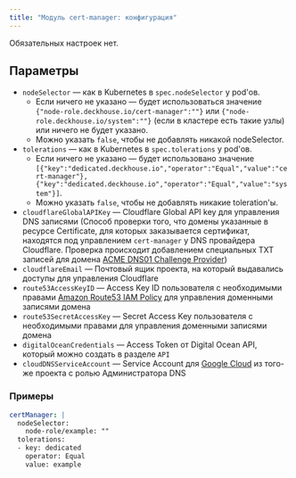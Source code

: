 ```yaml
---
title: "Модуль cert-manager: конфигурация"
---
```


Обязательных настроек нет.

## Параметры

* `nodeSelector` — как в Kubernetes в `spec.nodeSelector` у pod'ов.
    * Если ничего не указано — будет использоваться значение `{"node-role.deckhouse.io/cert-manager":""}` или `{"node-role.deckhouse.io/system":""}` (если в кластере есть такие узлы) или ничего не будет указано.
    * Можно указать `false`, чтобы не добавлять никакой nodeSelector.
* `tolerations` — как в Kubernetes в `spec.tolerations` у pod'ов.
    * Если ничего не указано — будет использовано значение `[{"key":"dedicated.deckhouse.io","operator":"Equal","value":"cert-manager"},{"key":"dedicated.deckhouse.io","operator":"Equal","value":"system"}]`.
    * Можно указать `false`, чтобы не добавлять никакие toleration'ы.
*  `cloudflareGlobalAPIKey` — Cloudflare Global API key для управления DNS записями (Способ проверки того, что домены указанные в ресурсе Certificate, для которых заказывается сертификат, находятся под управлением `cert-manager` у DNS провайдера Cloudflare. Проверка происходит добавлением специальных TXT записей для домена [ACME DNS01 Challenge Provider](https://cert-manager.io/docs/configuration/acme/dns01/))
*  `cloudflareEmail` — Почтовый ящик проекта, на который выдавались доступы для управления Cloudflare
*  `route53AccessKeyID` — Access Key ID пользователя с необходимыми правами [Amazon Route53 IAM Policy](https://cert-manager.io/docs/configuration/acme/dns01/route53/) для управления доменными записями домена
*  `route53SecretAccessKey` — Secret Access Key пользователя с необходимыми правами для управления доменными записями домена
*  `digitalOceanCredentials` — Access Token от Digital Ocean API, который можно создать в разделе `API`
*  `cloudDNSServiceAccount` — Service Account для [Google Cloud](usage.html#как-заказать-wildcard-сертификат-с-dns-в-google) из того-же проекта с ролью Администратора DNS

### Примеры

```yaml
certManager: |
  nodeSelector:
    node-role/example: ""
  tolerations:
  - key: dedicated
    operator: Equal
    value: example
```
